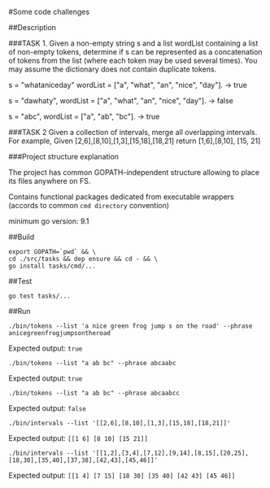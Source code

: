#Some code challenges

##Description

###TASK 1.
Given a non-empty string s and a list wordList containing a list of non-empty tokens, determine if s can be represented as a concatenation of tokens from the list (where each token may be used several times). You may assume the dictionary does not contain duplicate tokens.

s = "whataniceday"
wordList = ["a", "what", "an", "nice", "day"].
->  true

s = "dawhaty",
wordList = ["a", "what", "an", "nice", "day"].
-> false

s = "abc",
wordList = ["a", "ab", "bc"].
-> true

###TASK 2
Given a collection of intervals, merge all overlapping intervals.
For example,
Given [2,6],[8,10],[1,3],[15,18],[18,21] 
return [1,6],[8,10], [15, 21]

###Project structure explanation

The project has common GOPATH-independent structure allowing to place its files anywhere on FS.

Contains functional packages dedicated from executable wrappers (accords to common `cmd directory` convention)

minimum go version: 9.1


##Build

```
export GOPATH=`pwd` && \
cd ./src/tasks && dep ensure && cd - && \
go install tasks/cmd/...
```

##Test

```
go test tasks/...

```


##Run

```
./bin/tokens --list 'a nice green frog jump s on the road' --phrase anicegreenfrogjumpsontheroad
```

Expected output: `true`


```
./bin/tokens --list "a ab bc" --phrase abcaabc
```

Expected output: `true`

```
./bin/tokens --list "a ab bc" --phrase abcaabcc
```

Expected output: `false`


```
./bin/intervals --list '[[2,6],[8,10],[1,3],[15,18],[18,21]]'
```

Expected output: `[[1 6] [8 10] [15 21]]`

```
./bin/intervals --list '[[1,2],[3,4],[7,12],[9,14],[8,15],[20,25],[18,30],[35,40],[37,38],[42,43],[45,46]]'
```

Expected output: `[[1 4] [7 15] [18 30] [35 40] [42 43] [45 46]]`
